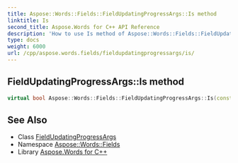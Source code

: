 ```yaml
---
title: Aspose::Words::Fields::FieldUpdatingProgressArgs::Is method
linktitle: Is
second_title: Aspose.Words for C++ API Reference
description: 'How to use Is method of Aspose::Words::Fields::FieldUpdatingProgressArgs class in C++.'
type: docs
weight: 6000
url: /cpp/aspose.words.fields/fieldupdatingprogressargs/is/
---
```

## FieldUpdatingProgressArgs::Is method




```cpp
virtual bool Aspose::Words::Fields::FieldUpdatingProgressArgs::Is(const System::TypeInfo &target) const override
```

## See Also

* Class [FieldUpdatingProgressArgs](../)
* Namespace [Aspose::Words::Fields](../../)
* Library [Aspose.Words for C++](../../../)
